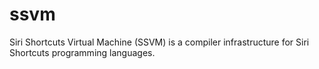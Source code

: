 # ssvm
Siri Shortcuts Virtual Machine (SSVM) is a compiler infrastructure for Siri Shortcuts programming languages.

